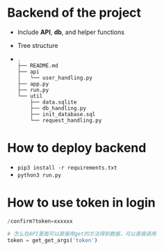 # Backend of the project

- Include **API**, **db**, and helper functions

- Tree structure

- ```
  .
  ├── README.md
  ├── api
  │   └── user_handling.py
  ├── app.py
  ├── run.py
  └── util
      ├── data.sqlite
      ├── db_handling.py
      ├── init_database.sql
      └── request_handling.py
  ```

# How to deploy backend

- `pip3 install -r requirements.txt`
- `python3 run.py`

# How to use token in login

```python
/confirm?token=xxxxxx

# 怎么在API里面可以直接用get的方法得到数据，可以直接调用
token = get_get_args('token')
```



